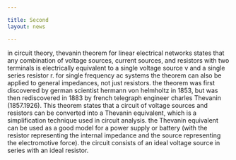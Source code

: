 ```yaml
---

title: Second
layout: news

---
```


in circuit theory, thevanin theorem for linear electrical networks states that any combination of voltage sources, current sources, and resistors with two terminals is electrically equivalent to a single voltage source v and a single series resistor r. for single frequency ac systems the theorem can also be applied to general impedances, not just resistors. the theorem was first discovered by german scientist hermann von helmholtz in 1853, but was then rediscovered in 1883 by french telegraph engineer charles Thevanin (1857.1926). This theorem states that a circuit of voltage sources and resistors can be converted into a Thevanin equivalent, which is a simplification technique used in circuit analysis. the Thevanin equivalent can be used as a good model for a power supply or battery (with the resistor representing the internal impedance and the source representing the electromotive force). the circuit consists of an ideal voltage source in series with an ideal resistor.
